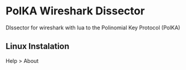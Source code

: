 # PolKA Wireshark Dissector
DIssector for wireshark with lua to the Polinomial Key Protocol (PolKA)

## Linux Instalation

Help > About
